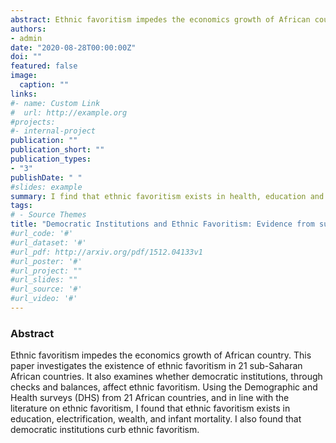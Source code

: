 ```yaml
---
abstract: Ethnic favoritism impedes the economics growth of African country. This paper investigates the existence of ethnic favoritism in 21 sub-Saharan African countries. It also examines whether democratic institutions, through checks and balances, affect ethnic favoritism. Using the Demographic and Health surveys (DHS) from 21 African countries, and in line with the literature on ethnic favoritism, I found that ethnic favoritism exists in education, electrification, wealth, and infant mortality. I also found that democratic institutions curb ethnic favoritism.
authors:
- admin
date: "2020-08-28T00:00:00Z"
doi: ""
featured: false
image:
  caption: ""
links:
#- name: Custom Link
#  url: http://example.org
#projects:
#- internal-project
publication: ""
publication_short: ""
publication_types:
- "3"
publishDate: " "
#slides: example
summary: I find that ethnic favoritism exists in health, education and wealth. I also find strong evidence suggesting that democratic institutions curb a leader's ability to favor their own ethnic group.
tags:
# - Source Themes
title: "Democratic Institutions and Ethnic Favoritism: Evidence from sub-Saharan Africa"
#url_code: '#'
#url_dataset: '#'
#url_pdf: http://arxiv.org/pdf/1512.04133v1
#url_poster: '#'
#url_project: ""
#url_slides: ""
#url_source: '#'
#url_video: '#'
---
```


### Abstract

Ethnic favoritism impedes the economics growth of African country. This paper investigates the existence of ethnic favoritism in 21 sub-Saharan African countries. It also examines whether democratic institutions, through checks and balances, affect ethnic favoritism. Using the Demographic and Health surveys (DHS) from 21 African countries, and in line with the literature on ethnic favoritism, I found that ethnic favoritism exists in education, electrification, wealth, and infant mortality. I also found that democratic institutions curb ethnic favoritism.


